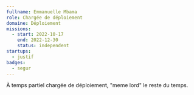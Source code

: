 ```yaml
---
fullname: Emmanuelle Mbama
role: Chargée de déploiement 
domaine: Déploiement
missions:
  - start: 2022-10-17
    end: 2022-12-30
    status: independent
startups:
  - justif
badges:
  - segur
---
```


À temps partiel chargée de déploiement, "meme lord" le reste du temps.
